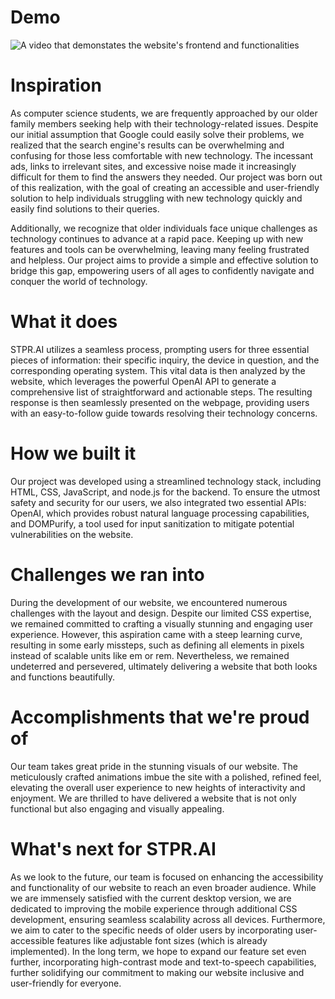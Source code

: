 # Demo
![A video that demonstates the website's frontend and functionalities](https://www.youtube.com/watch?v=wO5RKHkiCX8&embeds)

# Inspiration
As computer science students, we are frequently approached by our older family members seeking help with their technology-related issues. Despite our initial assumption that Google could easily solve their problems, we realized that the search engine's results can be overwhelming and confusing for those less comfortable with new technology. The incessant ads, links to irrelevant sites, and excessive noise made it increasingly difficult for them to find the answers they needed. Our project was born out of this realization, with the goal of creating an accessible and user-friendly solution to help individuals struggling with new technology quickly and easily find solutions to their queries.

Additionally, we recognize that older individuals face unique challenges as technology continues to advance at a rapid pace. Keeping up with new features and tools can be overwhelming, leaving many feeling frustrated and helpless. Our project aims to provide a simple and effective solution to bridge this gap, empowering users of all ages to confidently navigate and conquer the world of technology.

# What it does
STPR.AI utilizes a seamless process, prompting users for three essential pieces of information: their specific inquiry, the device in question, and the corresponding operating system. This vital data is then analyzed by the website, which leverages the powerful OpenAI API to generate a comprehensive list of straightforward and actionable steps. The resulting response is then seamlessly presented on the webpage, providing users with an easy-to-follow guide towards resolving their technology concerns.

# How we built it
Our project was developed using a streamlined technology stack, including HTML, CSS, JavaScript, and node.js for the backend. To ensure the utmost safety and security for our users, we also integrated two essential APIs: OpenAI, which provides robust natural language processing capabilities, and DOMPurify, a tool used for input sanitization to mitigate potential vulnerabilities on the website.

# Challenges we ran into
During the development of our website, we encountered numerous challenges with the layout and design. Despite our limited CSS expertise, we remained committed to crafting a visually stunning and engaging user experience. However, this aspiration came with a steep learning curve, resulting in some early missteps, such as defining all elements in pixels instead of scalable units like em or rem. Nevertheless, we remained undeterred and persevered, ultimately delivering a website that both looks and functions beautifully.

# Accomplishments that we're proud of
Our team takes great pride in the stunning visuals of our website. The meticulously crafted animations imbue the site with a polished, refined feel, elevating the overall user experience to new heights of interactivity and enjoyment. We are thrilled to have delivered a website that is not only functional but also engaging and visually appealing.

# What's next for STPR.AI
As we look to the future, our team is focused on enhancing the accessibility and functionality of our website to reach an even broader audience. While we are immensely satisfied with the current desktop version, we are dedicated to improving the mobile experience through additional CSS development, ensuring seamless scalability across all devices. Furthermore, we aim to cater to the specific needs of older users by incorporating user-accessible features like adjustable font sizes (which is already implemented). In the long term, we hope to expand our feature set even further, incorporating high-contrast mode and text-to-speech capabilities, further solidifying our commitment to making our website inclusive and user-friendly for everyone.
